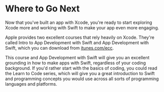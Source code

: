 # Where to Go Next

Now that you've built an app with Xcode, you're ready to start exploring Xcode more and working with Swift to make your app even more engaging.

Apple provides two excellent courses that rely heavily on Xcode. They're called Intro to App Development with Swift and App Development with Swift, which you can download from [itunes.com/ecc](http://itunes.com/ecc).

This course and App Development with Swift will give you an excellent grounding in how to make apps with Swift, regardless of your coding background. If you'd rather start with the basics of coding, you could read the Learn to Code series, which will give you a great introduction to Swift and programming concepts you would use across all sorts of programming languages and platforms.

